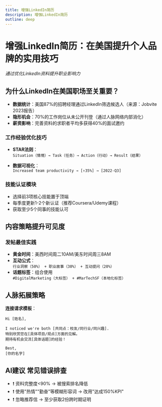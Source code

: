 ```yaml
---
title: 增强LinkedIn简历
description: 增强LinkedIn简历
outline: deep
---
```


# 增强LinkedIn简历：在美国提升个人品牌的实用技巧

*通过优化LinkedIn资料提升职业影响力*

## 为什么LinkedIn在美国职场至关重要？

- **数据统计**：美国87%的招聘经理通过LinkedIn筛选候选人（来源：Jobvite 2023报告）
- **隐形机会**：70%的工作岗位从未公开刊登（通过人脉网络内部消化）
- **薪资影响**：完善资料的求职者平均多获得40%的面试邀约

### 工作经验优化技巧

- **STAR法则**：  
  `Situation（情境）→ Task（任务）→ Action（行动）→ Result（结果）`
  
- **数据可视化**：  
  `Increased team productivity → [↑35%] → [2022-Q3]`

### 技能认证模块

- 选择前3项核心技能置于顶端
- 每季度更新1-2个新认证（推荐Coursera/Udemy课程）
- 获取至少5个同事的技能认可

## 内容策略提升可见度

### 发帖最佳实践

- **黄金时间**：美西时间周二10AM/美东时间周三8AM
- **互动公式**：  
  `行业洞察（50%） + 职业故事（30%） + 互动提问（20%）`
- **话题标签**：组合使用  
  `#DigitalMarketing（大标签） + #MarTechSF（本地化标签）`


## 人脉拓展策略

**连接请求模板**：  

```text
Hi [姓名],  

I noticed we're both [共同点：校友/同行业/同兴趣].  
特别欣赏您在[具体项目/观点]方面的见解。  
期待有机会交流[具体话题]的经验！  

Best,  
[你的名字]  
```

## AI建议 常见错误排查

- ❗ 资料完整度<90% → 被搜索排名降低
- ❗ 使用"热情""勤奋"等模糊形容词 → 改用"达成150%KPI"
- ❗ 忽略推荐信 → 至少获取2份跨时期证明

